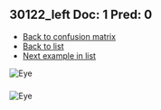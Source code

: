 ## 30122_left Doc: 1 Pred: 0
- [Back to confusion matrix](https://github.com/juliandewit/kaggle_retinopathy/blob/master/matrix.md)
- [Back to list](https://github.com/juliandewit/kaggle_retinopathy/blob/master/lists/10/list.md)
- [Next example in list](https://github.com/juliandewit/kaggle_retinopathy/blob/master/lists/10/30/30146_left.md)

![Eye](https://retinopaty.blob.core.windows.net/size1024/30122_left_1.jpeg)

### 

![Eye]()
